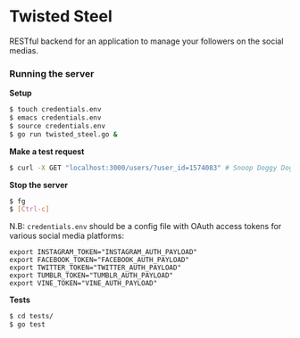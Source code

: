 Twisted Steel
==
RESTful backend for an application to manage your followers on the social medias.


### Running the server

__Setup__
```bash
$ touch credentials.env
$ emacs credentials.env
$ source credentials.env
$ go run twisted_steel.go &
```

__Make a test request__

```bash
$ curl -X GET "localhost:3000/users/?user_id=1574083" # Snoop Doggy Dogg
```

__Stop the server__
```bash
$ fg
$ [Ctrl-c]
```

N.B: `credentials.env` should be a config file with OAuth access tokens for various social media platforms:
```
export INSTAGRAM_TOKEN="INSTAGRAM_AUTH_PAYLOAD"
export FACEBOOK_TOKEN="FACEBOOK_AUTH_PAYLOAD"
export TWITTER_TOKEN="TWITTER_AUTH_PAYLOAD"
export TUMBLR_TOKEN="TUMBLR_AUTH_PAYLOAD"
export VINE_TOKEN="VINE_AUTH_PAYLOAD"
```

__Tests__
```bash
$ cd tests/
$ go test
```
